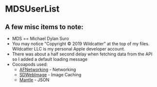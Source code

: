 #  MDSUserList

## A few misc items to note: 

* MDS == Michael Dylan Suro
* You may notice "Copyright © 2019 Wildcatter" at the top of my files. Wildcatter LLC is my personal Apple developer account. 
* There was about a half second delay when fetching data from the API so I added a default loading message
* Cocoapods used: 
    * [AFNetworking](https://github.com/AFNetworking/AFNetworking.) - Networking
    * [SDWebImage](https://github.com/SDWebImage/SDWebImage) - Image Caching
    * [Mantle](https://github.com/Mantle/Mantle) - JSON
    

